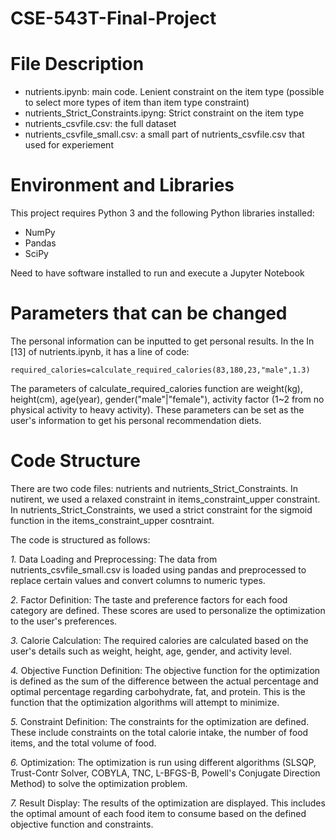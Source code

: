 # CSE-543T-Final-Project

# File Description
+ nutrients.ipynb: main code. Lenient constraint on the item type (possible to select more types of item than item type constraint)
+ nutrients_Strict_Constraints.ipyng: Strict constraint on the item type
+ nutrients_csvfile.csv: the full dataset
+ nutrients_csvfile_small.csv: a small part of nutrients_csvfile.csv that used for experiement

# Environment and Libraries

This project requires Python 3 and the following Python libraries installed:

* NumPy
* Pandas
* SciPy

Need to have software installed to run and execute a Jupyter Notebook

# Parameters that can be changed
The personal information can be inputted to get personal results. In the In [13] of nutrients.ipynb, it has a line of code:
```
required_calories=calculate_required_calories(83,180,23,"male",1.3)
```

The parameters of calculate_required_calories function are weight(kg), height(cm), age(year), gender("male"|"female"), activity factor (1~2 from no physical activity to heavy activity). These parameters can be set as the user's information to get his personal recommendation diets.

# Code Structure
There are two code files: nutrients and nutrients_Strict_Constraints. In nutirent, we used a relaxed constraint in items_constraint_upper constraint. In nutrients_Strict_Constraints, we used a strict constraint for the sigmoid function in the items_constraint_upper cosntraint. 


The code is structured as follows:

*1.* Data Loading and Preprocessing: The data from nutrients_csvfile_small.csv is loaded using pandas and preprocessed to replace certain values and convert columns to numeric types.

*2.* Factor Definition: The taste and preference factors for each food category are defined. These scores are used to personalize the optimization to the user's preferences.

*3.* Calorie Calculation: The required calories are calculated based on the user's details such as weight, height, age, gender, and activity level.

*4.* Objective Function Definition: The objective function for the optimization is defined as the sum of the difference between the actual percentage and optimal percentage regarding carbohydrate, fat, and protein. This is the function that the optimization algorithms will attempt to minimize.

*5.* Constraint Definition: The constraints for the optimization are defined. These include constraints on the total calorie intake, the number of food items, and the total volume of food.

*6.* Optimization: The optimization is run using different algorithms (SLSQP, Trust-Contr Solver, COBYLA, TNC, L-BFGS-B, Powell's Conjugate Direction Method) to solve the optimization problem.

*7.* Result Display: The results of the optimization are displayed. This includes the optimal amount of each food item to consume based on the defined objective function and constraints.
